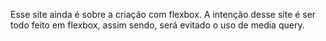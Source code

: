 Esse site ainda é sobre a criação com flexbox. A intenção desse site é ser todo feito em flexbox, assim sendo, será evitado o uso de media query. 